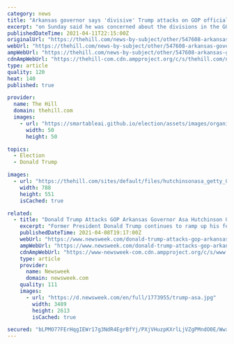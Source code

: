 ```yaml
---
category: news
title: "Arkansas governor says 'divisive' Trump attacks on GOP officials are 'unhelpful'"
excerpt: "on Sunday said he was concerned about the divisions in the GOP and criticized former President Trump Donald Trump Harry Reid reacts to Boehner book excerpt: 'We didn't mince words' Man arrested ..."
publishedDateTime: 2021-04-11T22:15:00Z
originalUrl: "https://thehill.com/news-by-subject/other/547608-arkansas-governor-says-divisive-trump-attacks-on-gop-officials-are"
webUrl: "https://thehill.com/news-by-subject/other/547608-arkansas-governor-says-divisive-trump-attacks-on-gop-officials-are"
ampWebUrl: "https://thehill.com/news-by-subject/other/547608-arkansas-governor-says-divisive-trump-attacks-on-gop-officials-are?amp"
cdnAmpWebUrl: "https://thehill-com.cdn.ampproject.org/c/s/thehill.com/news-by-subject/other/547608-arkansas-governor-says-divisive-trump-attacks-on-gop-officials-are?amp"
type: article
quality: 120
heat: 140
published: true

provider:
  name: The Hill
  domain: thehill.com
  images:
    - url: "https://smartableai.github.io/election/assets/images/organizations/thehill.com-50x50.jpg"
      width: 50
      height: 50

topics:
  - Election
  - Donald Trump

images:
  - url: "https://thehill.com/sites/default/files/hutchinsonasa_getty_03252021.jpg"
    width: 788
    height: 551
    isCached: true

related:
  - title: "Donald Trump Attacks GOP Arkansas Governor Asa Hutchinson Over Veto of Transgender Bill: 'Bye-Bye!'"
    excerpt: "Former President Donald Trump continues to ramp up his feud with Arkansas Governor Asa Hutchinson, attacking the Republican state leader Thursday over his veto of a bill that targeted people who are transgender. \"Asa Hutchinson, the lightweight RINO ..."
    publishedDateTime: 2021-04-08T19:17:00Z
    webUrl: "https://www.newsweek.com/donald-trump-attacks-gop-arkansas-governor-asa-hutchinson-over-veto-transgender-bill-bye-bye-1582142"
    ampWebUrl: "https://www.newsweek.com/donald-trump-attacks-gop-arkansas-governor-asa-hutchinson-over-veto-transgender-bill-bye-bye-1582142?amp=1"
    cdnAmpWebUrl: "https://www-newsweek-com.cdn.ampproject.org/c/s/www.newsweek.com/donald-trump-attacks-gop-arkansas-governor-asa-hutchinson-over-veto-transgender-bill-bye-bye-1582142?amp=1"
    type: article
    provider:
      name: Newsweek
      domain: newsweek.com
    quality: 111
    images:
      - url: "https://d.newsweek.com/en/full/1773955/trump-asa.jpg"
        width: 3489
        height: 2613
        isCached: true

secured: "bLPMO77FErHqgIEWr17g3NdR4EgrBfYj/PXjVHuzpKXrlLjVZgPMndO0E/WwxTX4HLEedGAnXRzbDYNpgg+IjuXPhBvQKSAfbRuGtbr2tiFPua/KyZOQ+RpmHJEXTUdPa1ajNUG90+FRB4AZBryBcnWCjZ2Ug4xxRZ1WwoIjyPKwD2ov9DpUjsfO6A3Gsv4/E6AYywAb2wk6muTM7pQw820pYgXROErwoMFEIuHOd4rxXsRoQSVcaXVy6iK+RZzD4GjU1++ilFRtQvrLrDN1spyKrEQ/slLjy45RH1wEVOAb8nEcLm5KvZx6BQkvklkuRG2CJ5UEMhQbFlAr+frAkQTy3gXRP1Mhb7DljNYm4Kc=;aMteZ/NXfqrbYj2Wq9ZOfw=="
---
```



